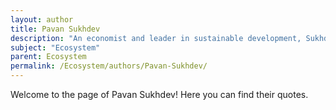 ```yaml
---
layout: author
title: Pavan Sukhdev
description: "An economist and leader in sustainable development, Sukhdev highlights the economic value of ecosystems and biodiversity, advocating for their protection through initiatives like The Economics of Ecosystems and Biodiversity (TEEB)."
subject: "Ecosystem"
parent: Ecosystem
permalink: /Ecosystem/authors/Pavan-Sukhdev/
---
```


Welcome to the page of Pavan Sukhdev! Here you can find their quotes.
